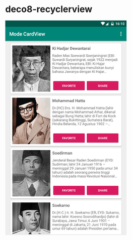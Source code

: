 # deco8-recyclerview
![hasilnya kayak gini](https://github.com/leon9reat/deco8-recyclerview/blob/master/2019-12-04_16-11-27.jpg)
